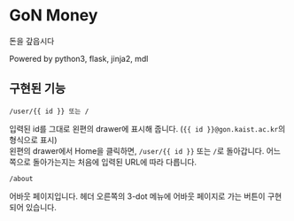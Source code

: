 # GoN Money

돈을 갚읍시다

Powered by python3, flask, jinja2, mdl

## 구현된 기능

```
/user/{{ id }} 또는 /
```

입력된 id를 그대로 왼편의 drawer에 표시해 줍니다. (`{{ id }}@gon.kaist.ac.kr`의 형식으로 표시)<br>
왼편의 drawer에서 Home을 클릭하면, `/user/{{ id }}` 또는 `/`로 돌아갑니다. 어느 쪽으로 돌아가는지는 처음에 입력된 URL에 따라 다릅니다.

```
/about
```

어바웃 페이지입니다. 헤더 오른쪽의 3-dot 메뉴에 어바웃 페이지로 가는 버튼이 구현되어 있습니다.
